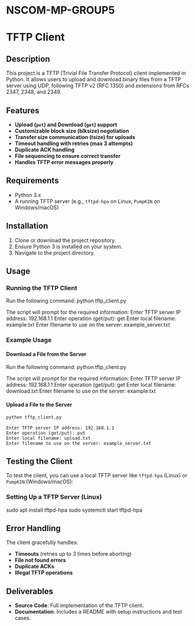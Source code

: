 # NSCOM-MP-GROUP5

# TFTP Client

## Description
This project is a TFTP (Trivial File Transfer Protocol) client implemented in Python. It allows users to upload and download binary files from a TFTP server using UDP, following TFTP v2 (RFC 1350) and extensions from RFCs 2347, 2348, and 2349.

## Features
- **Upload (`put`) and Download (`get`) support**
- **Customizable block size (blksize) negotiation**
- **Transfer size communication (tsize) for uploads**
- **Timeout handling with retries (max 3 attempts)**
- **Duplicate ACK handling**
- **File sequencing to ensure correct transfer**
- **Handles TFTP error messages properly**

## Requirements
- Python 3.x
- A running TFTP server (e.g., `tftpd-hpa` on Linux, `PumpKIN` on Windows/macOS)

## Installation
1. Clone or download the project repository.
2. Ensure Python 3 is installed on your system.
3. Navigate to the project directory.

## Usage
### Running the TFTP Client

Run the following command:
python tftp_client.py

The script will prompt for the required information:
Enter TFTP server IP address: 192.168.1.1
Enter operation (get/put): get
Enter local filename: example.txt
Enter filename to use on the server: example_server.txt

### Example Usage
#### Download a File from the Server

Run the following command:
python tftp_client.py

The script will prompt for the required information:
Enter TFTP server IP address: 192.168.1.1
Enter operation (get/put): get
Enter local filename: download.txt
Enter filename to use on the server: example.txt

#### Upload a File to the Server
```bash
python tftp_client.py
```
```
Enter TFTP server IP address: 192.168.1.1
Enter operation (get/put): put
Enter local filename: upload.txt
Enter filename to use on the server: example_server.txt
```

## Testing the Client
To test the client, you can use a local TFTP server like `tftpd-hpa` (Linux) or `PumpKIN` (Windows/macOS):

### Setting Up a TFTP Server (Linux)
sudo apt install tftpd-hpa
sudo systemctl start tftpd-hpa


## Error Handling
The client gracefully handles:
- **Timeouts** (retries up to 3 times before aborting)
- **File not found errors**
- **Duplicate ACKs**
- **Illegal TFTP operations**

## Deliverables
- **Source Code**: Full implementation of the TFTP client.
- **Documentation**: Includes a README with setup instructions and test cases.


